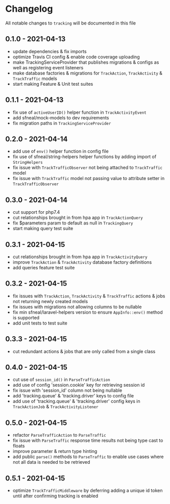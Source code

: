# Changelog

All notable changes to `tracking` will be documented in this file


## 0.1.0 - 2021-04-13
- update dependencies & fix imports
- optimize Travis CI config & enable code coverage uploading
- make TrackingServiceProvider that publishes migrations & configs as well as registering event listeners
- make database factories & migrations for `TrackAction`, `TrackActivity` & `TrackTraffic` models
- start making Feature & Unit test suites


## 0.1.1 - 2021-04-13
- fix use of `activeUserID()` helper function in `TrackActivityEvent`
- add sfneal/mock-models to dev requirements
- fix migration paths in `TrackingServiceProvider`


## 0.2.0 - 2021-04-14
- add use of `env()` helper function in config file
- fix use of sfneal/string-helpers helper functions by adding import of `StringHelpers`
- fix issue with `TrackTrafficObserver` not being attached to `TrackTraffic` model
- fix issue with `TrackTraffic` model not passing value to attribute setter in `TrackTrafficObserver`


## 0.3.0 - 2021-04-14
- cut support for php7.4
- cut relationships brought in from hpa app in `TrackActionQuery`
- fix $parameters param to default as null in `TrackingQuery`
- start making query test suite


## 0.3.1 - 2021-04-15
- cut relationships brought in from hpa app in `TrackActivityQuery`
- improve `TrackAction` & `TrackActivity` database factory definitions
- add queries feature test suite


## 0.3.2 - 2021-04-15
- fix issues with `TrackAction`, `TrackActivity` & `TrackTraffic` actions & jobs not returning newly created models
- fix issues with migrations not allowing columns to be nullable
- fix min sfneal/laravel-helpers version to ensure `AppInfo::env()` method is supported
- add unit tests to test suite


## 0.3.3 - 2021-04-15
- cut redundant actions & jobs that are only called from a single class


## 0.4.0 - 2021-04-15
- cut use of `session_id()` in `ParseTrafficAction`
- add use of config 'session.cookie' key for retrieving session id
- fix issue with 'session_id' column not being nullable
- add 'tracking.queue' & 'tracking.driver' keys to config file
- add use of 'tracking.queue' & 'tracking.driver' config keys in `TrackActionJob` & `TrackActivityListener`


## 0.5.0 - 2021-04-15
- refactor `ParseTrafficAction` to `ParseTraffic`
- fix issue with `ParseTraffic` response time results not being type cast to floats
- improve parameter & return type hinting
- add public `parse()` methods to `ParseTraffic` to enable use cases where not all data is needed to be retrieved


## 0.5.1 - 2021-04-15
- optimize `TrackTrafficMiddleware` by deferring adding a unique id token until after confirming tracking is enabled
